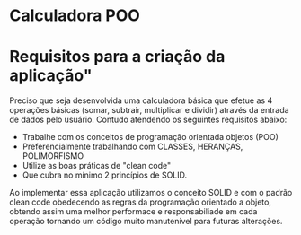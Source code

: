 # Calculadora POO
# Requisitos para a criação da aplicação"
Preciso que seja desenvolvida uma calculadora básica que efetue as 4 operações básicas (somar, subtrair, multiplicar e dividir) através da entrada de dados pelo usuário.
Contudo atendendo os seguintes requisitos abaixo:
* Trabalhe com os conceitos de programação orientada objetos (POO)
* Preferencialmente trabalhando com CLASSES, HERANÇAS, POLIMORFISMO
* Utilize as boas práticas de "clean code"
* Que cubra no mínimo 2 princípios de SOLID.

Ao implementar essa aplicação utilizamos o conceito SOLID e com o padrão clean code obedecendo as regras da programação orientado a objeto, obtendo assim uma melhor performace e responsabiliade em cada operação tornando um código muito manutenível para futuras alterações.
